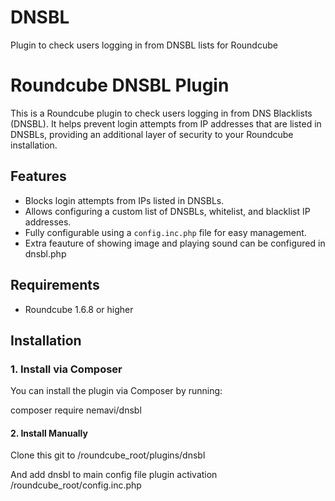 # DNSBL
Plugin to check users logging in from DNSBL lists for Roundcube
# Roundcube DNSBL Plugin

This is a Roundcube plugin to check users logging in from DNS Blacklists (DNSBL). It helps prevent login attempts from IP addresses that are listed in DNSBLs, providing an additional layer of security to your Roundcube installation.

## Features
- Blocks login attempts from IPs listed in DNSBLs.
- Allows configuring a custom list of DNSBLs, whitelist, and blacklist IP addresses.
- Fully configurable using a `config.inc.php` file for easy management.
- Extra feauture of showing image and playing sound can be configured in dnsbl.php
## Requirements
- Roundcube 1.6.8 or higher

## Installation

### 1. Install via Composer

You can install the plugin via Composer by running:

composer require nemavi/dnsbl

#### 2. Install Manually

Clone this git to /roundcube_root/plugins/dnsbl

And add dnsbl to main config file plugin activation /roundcube_root/config.inc.php

